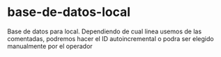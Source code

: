 # base-de-datos-local
Base de datos para local. Dependiendo de cual linea usemos de las comentadas, podremos hacer el ID autoincremental o podra ser elegido manualmente por el operador
